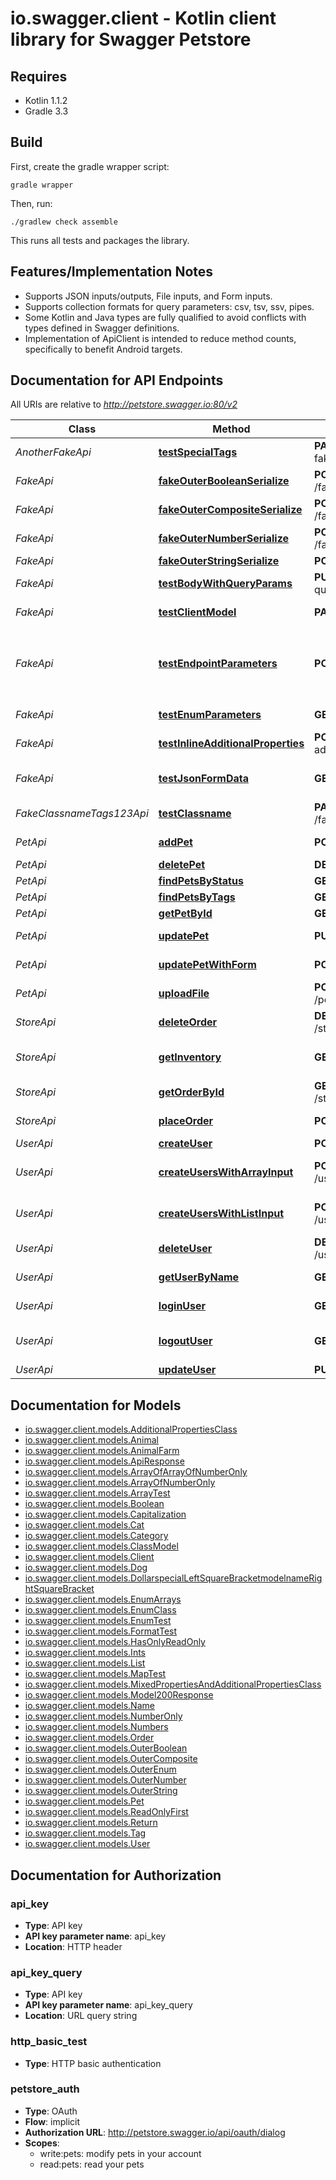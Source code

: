 # io.swagger.client - Kotlin client library for Swagger Petstore

## Requires

* Kotlin 1.1.2
* Gradle 3.3

## Build

First, create the gradle wrapper script:

```
gradle wrapper
```

Then, run:

```
./gradlew check assemble
```

This runs all tests and packages the library.

## Features/Implementation Notes

* Supports JSON inputs/outputs, File inputs, and Form inputs.
* Supports collection formats for query parameters: csv, tsv, ssv, pipes.
* Some Kotlin and Java types are fully qualified to avoid conflicts with types defined in Swagger definitions.
* Implementation of ApiClient is intended to reduce method counts, specifically to benefit Android targets.

<a name="documentation-for-api-endpoints"></a>
## Documentation for API Endpoints

All URIs are relative to *http://petstore.swagger.io:80/v2*

Class | Method | HTTP request | Description
------------ | ------------- | ------------- | -------------
*AnotherFakeApi* | [**testSpecialTags**](docs/AnotherFakeApi.md#testspecialtags) | **PATCH** /another-fake/dummy | To test special tags
*FakeApi* | [**fakeOuterBooleanSerialize**](docs/FakeApi.md#fakeouterbooleanserialize) | **POST** /fake/outer/boolean | 
*FakeApi* | [**fakeOuterCompositeSerialize**](docs/FakeApi.md#fakeoutercompositeserialize) | **POST** /fake/outer/composite | 
*FakeApi* | [**fakeOuterNumberSerialize**](docs/FakeApi.md#fakeouternumberserialize) | **POST** /fake/outer/number | 
*FakeApi* | [**fakeOuterStringSerialize**](docs/FakeApi.md#fakeouterstringserialize) | **POST** /fake/outer/string | 
*FakeApi* | [**testBodyWithQueryParams**](docs/FakeApi.md#testbodywithqueryparams) | **PUT** /fake/body-with-query-params | 
*FakeApi* | [**testClientModel**](docs/FakeApi.md#testclientmodel) | **PATCH** /fake | To test \"client\" model
*FakeApi* | [**testEndpointParameters**](docs/FakeApi.md#testendpointparameters) | **POST** /fake | Fake endpoint for testing various parameters 假端點 偽のエンドポイント 가짜 엔드 포인트 
*FakeApi* | [**testEnumParameters**](docs/FakeApi.md#testenumparameters) | **GET** /fake | To test enum parameters
*FakeApi* | [**testInlineAdditionalProperties**](docs/FakeApi.md#testinlineadditionalproperties) | **POST** /fake/inline-additionalProperties | test inline additionalProperties
*FakeApi* | [**testJsonFormData**](docs/FakeApi.md#testjsonformdata) | **GET** /fake/jsonFormData | test json serialization of form data
*FakeClassnameTags123Api* | [**testClassname**](docs/FakeClassnameTags123Api.md#testclassname) | **PATCH** /fake_classname_test | To test class name in snake case
*PetApi* | [**addPet**](docs/PetApi.md#addpet) | **POST** /pet | Add a new pet to the store
*PetApi* | [**deletePet**](docs/PetApi.md#deletepet) | **DELETE** /pet/{petId} | Deletes a pet
*PetApi* | [**findPetsByStatus**](docs/PetApi.md#findpetsbystatus) | **GET** /pet/findByStatus | Finds Pets by status
*PetApi* | [**findPetsByTags**](docs/PetApi.md#findpetsbytags) | **GET** /pet/findByTags | Finds Pets by tags
*PetApi* | [**getPetById**](docs/PetApi.md#getpetbyid) | **GET** /pet/{petId} | Find pet by ID
*PetApi* | [**updatePet**](docs/PetApi.md#updatepet) | **PUT** /pet | Update an existing pet
*PetApi* | [**updatePetWithForm**](docs/PetApi.md#updatepetwithform) | **POST** /pet/{petId} | Updates a pet in the store with form data
*PetApi* | [**uploadFile**](docs/PetApi.md#uploadfile) | **POST** /pet/{petId}/uploadImage | uploads an image
*StoreApi* | [**deleteOrder**](docs/StoreApi.md#deleteorder) | **DELETE** /store/order/{order_id} | Delete purchase order by ID
*StoreApi* | [**getInventory**](docs/StoreApi.md#getinventory) | **GET** /store/inventory | Returns pet inventories by status
*StoreApi* | [**getOrderById**](docs/StoreApi.md#getorderbyid) | **GET** /store/order/{order_id} | Find purchase order by ID
*StoreApi* | [**placeOrder**](docs/StoreApi.md#placeorder) | **POST** /store/order | Place an order for a pet
*UserApi* | [**createUser**](docs/UserApi.md#createuser) | **POST** /user | Create user
*UserApi* | [**createUsersWithArrayInput**](docs/UserApi.md#createuserswitharrayinput) | **POST** /user/createWithArray | Creates list of users with given input array
*UserApi* | [**createUsersWithListInput**](docs/UserApi.md#createuserswithlistinput) | **POST** /user/createWithList | Creates list of users with given input array
*UserApi* | [**deleteUser**](docs/UserApi.md#deleteuser) | **DELETE** /user/{username} | Delete user
*UserApi* | [**getUserByName**](docs/UserApi.md#getuserbyname) | **GET** /user/{username} | Get user by user name
*UserApi* | [**loginUser**](docs/UserApi.md#loginuser) | **GET** /user/login | Logs user into the system
*UserApi* | [**logoutUser**](docs/UserApi.md#logoutuser) | **GET** /user/logout | Logs out current logged in user session
*UserApi* | [**updateUser**](docs/UserApi.md#updateuser) | **PUT** /user/{username} | Updated user


<a name="documentation-for-models"></a>
## Documentation for Models

 - [io.swagger.client.models.AdditionalPropertiesClass](docs/AdditionalPropertiesClass.md)
 - [io.swagger.client.models.Animal](docs/Animal.md)
 - [io.swagger.client.models.AnimalFarm](docs/AnimalFarm.md)
 - [io.swagger.client.models.ApiResponse](docs/ApiResponse.md)
 - [io.swagger.client.models.ArrayOfArrayOfNumberOnly](docs/ArrayOfArrayOfNumberOnly.md)
 - [io.swagger.client.models.ArrayOfNumberOnly](docs/ArrayOfNumberOnly.md)
 - [io.swagger.client.models.ArrayTest](docs/ArrayTest.md)
 - [io.swagger.client.models.Boolean](docs/Boolean.md)
 - [io.swagger.client.models.Capitalization](docs/Capitalization.md)
 - [io.swagger.client.models.Cat](docs/Cat.md)
 - [io.swagger.client.models.Category](docs/Category.md)
 - [io.swagger.client.models.ClassModel](docs/ClassModel.md)
 - [io.swagger.client.models.Client](docs/Client.md)
 - [io.swagger.client.models.Dog](docs/Dog.md)
 - [io.swagger.client.models.DollarspecialLeftSquareBracketmodelnameRightSquareBracket](docs/DollarspecialLeftSquareBracketmodelnameRightSquareBracket.md)
 - [io.swagger.client.models.EnumArrays](docs/EnumArrays.md)
 - [io.swagger.client.models.EnumClass](docs/EnumClass.md)
 - [io.swagger.client.models.EnumTest](docs/EnumTest.md)
 - [io.swagger.client.models.FormatTest](docs/FormatTest.md)
 - [io.swagger.client.models.HasOnlyReadOnly](docs/HasOnlyReadOnly.md)
 - [io.swagger.client.models.Ints](docs/Ints.md)
 - [io.swagger.client.models.List](docs/List.md)
 - [io.swagger.client.models.MapTest](docs/MapTest.md)
 - [io.swagger.client.models.MixedPropertiesAndAdditionalPropertiesClass](docs/MixedPropertiesAndAdditionalPropertiesClass.md)
 - [io.swagger.client.models.Model200Response](docs/Model200Response.md)
 - [io.swagger.client.models.Name](docs/Name.md)
 - [io.swagger.client.models.NumberOnly](docs/NumberOnly.md)
 - [io.swagger.client.models.Numbers](docs/Numbers.md)
 - [io.swagger.client.models.Order](docs/Order.md)
 - [io.swagger.client.models.OuterBoolean](docs/OuterBoolean.md)
 - [io.swagger.client.models.OuterComposite](docs/OuterComposite.md)
 - [io.swagger.client.models.OuterEnum](docs/OuterEnum.md)
 - [io.swagger.client.models.OuterNumber](docs/OuterNumber.md)
 - [io.swagger.client.models.OuterString](docs/OuterString.md)
 - [io.swagger.client.models.Pet](docs/Pet.md)
 - [io.swagger.client.models.ReadOnlyFirst](docs/ReadOnlyFirst.md)
 - [io.swagger.client.models.Return](docs/Return.md)
 - [io.swagger.client.models.Tag](docs/Tag.md)
 - [io.swagger.client.models.User](docs/User.md)


<a name="documentation-for-authorization"></a>
## Documentation for Authorization

<a name="api_key"></a>
### api_key

- **Type**: API key
- **API key parameter name**: api_key
- **Location**: HTTP header

<a name="api_key_query"></a>
### api_key_query

- **Type**: API key
- **API key parameter name**: api_key_query
- **Location**: URL query string

<a name="http_basic_test"></a>
### http_basic_test

- **Type**: HTTP basic authentication

<a name="petstore_auth"></a>
### petstore_auth

- **Type**: OAuth
- **Flow**: implicit
- **Authorization URL**: http://petstore.swagger.io/api/oauth/dialog
- **Scopes**: 
  - write:pets: modify pets in your account
  - read:pets: read your pets

